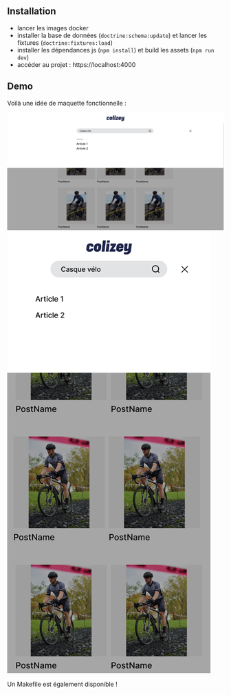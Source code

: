 ## Installation

* lancer les images docker
* installer la base de données (`doctrine:schema:update`) et lancer les fixtures (`doctrine:fixtures:load`)
* installer les dépendances js (`npm install`) et build les assets (`npm run dev`)
* accéder au projet : https://localhost:4000

## Demo

Voilà une idée de maquette fonctionnelle :

![Search desktop](docs/search_default.png)
![Search mobile](docs/search_default_mobile.png)

Un Makefile est également disponible !
